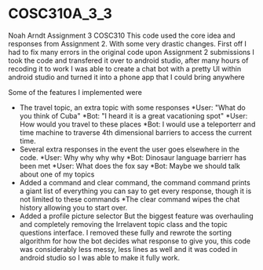 # COSC310A_3_3
Noah Arndt Assignment 3 COSC310
This code used the core idea and responses from Assignment 2. With some very drastic changes.
First off I had to fix many errors in the original code upon Assignment 2 submissions
I took the code and transfered it over to android studio, after many hours of recoding it to work I was able to create a chat bot with a pretty UI
within android studio and turned it into a phone app that I could bring anywhere

Some of the features I implemented were
  - The travel topic, an extra topic with some responses
          *User: "What do you think of Cuba"
          *Bot: "I heard it is a great vacationing spot"
          *User: How would you travel to these places
          *Bot: I would use a teleporterr and time machine to traverse 4th dimensional barriers to access the current time.
  - Several extra responses in the event the user goes elsewhere in the code.
          *User: Why why why why
          *Bot: Dinosaur language barrierr has been met
          *User: What does the fox say
          *Bot: Maybe we should talk about one of my topics
  - Added a command and clear command, the command command prints a giant list of everything you can say to get every response, though it is not limited to these commands 
          *The clear command wipes the chat history allowing you to start over.
  - Added a profile picture selector
But the biggest feature was overhauling and completely removing the Irrelavent topic class and the topic questions interface.
I removed these fully and rewrote the sorting algorithm for how the bot decides what response to give you, this code was considerably less messy, less lines as well
and it was coded in android studio so I was able to make it fully work.
  
